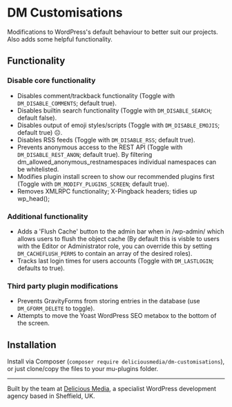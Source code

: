 # DM Customisations

Modifications to WordPress's default behaviour to better suit our projects. Also adds some helpful functionality.

## Functionality

### Disable core functionality

- Disables comment/trackback functionality (Toggle with `DM_DISABLE_COMMENTS`; default true).
- Disables builtin search functionality (Toggle with `DM_DISABLE_SEARCH`; default false).
- Disables output of emoji styles/scripts (Toggle with `DM_DISABLE_EMOJIS`; default true) ☹️.
- Disables RSS feeds (Toggle with `DM_DISABLE_RSS`; default true).
- Prevents anonymous access to the REST API (Toggle with `DM_DISABLE_REST_ANON`; default true). By filtering dm_allowed_anonymous_restnamespaces individual namespaces can be whitelisted.
- Modifies plugin install screen to show our recommended plugins first (Toggle with `DM_MODIFY_PLUGINS_SCREEN`; default true).
- Removes XMLRPC functionality; X-Pingback headers; tidies up wp_head();

### Additional functionality

- Adds a 'Flush Cache' button to the admin bar when in /wp-admin/ which allows users to flush the object cache (By default this is visble to users with the Editor or Administrator role, you can override this by setting `DM_CACHEFLUSH_PERMS` to contain an array of the desired roles).	
- Tracks last login times for users accounts (Toggle with `DM_LASTLOGIN`; defaults to true).

### Third party plugin modifications

- Prevents GravityForms from storing entries in the database (use `DM_GFORM_DELETE` to toggle).
- Attempts to move the Yoast WordPress SEO metabox to the bottom of the screen.

## Installation

Install via Composer (`composer require deliciousmedia/dm-customisations`), or just clone/copy the files to your mu-plugins folder.

---
Built by the team at [Delicious Media](https://www.deliciousmedia.co.uk/), a specialist WordPress development agency based in Sheffield, UK.